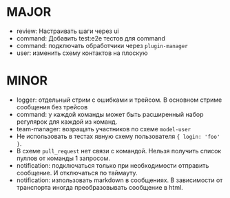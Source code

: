 # MAJOR
* review: Настраивать шаги через ui
* command: Добавить test:e2e тестов для command
* command: подключать обработчики через `plugin-manager`
* user: изменить схему контактов на плоскую

# MINOR
* logger: отдельный стрим с ошибками и трейсом. В основном стриме сообщения без трейсов
* command: у каждой команды может быть расширенный набор регулярок для каждой из команд.
* team-manager: возращать участников по схеме `model-user`
* Не использовать в тестах явную схему пользователя `{ login: 'foo' }`.
* В схеме `pull_request` нет связи с командой. Нельзя получить список пуллов от команды 1 запросом.
* notification: подключаться только при необходимости отправить сообщение. И отключаться по таймауту.
* notification: изпользовать markdown в сообщениях. В зависимости от транспорта иногда преобразовывать сообщение в html.
